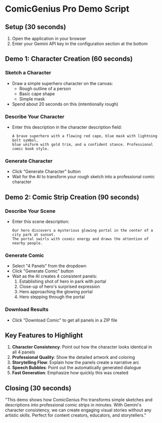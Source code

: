 # ComicGenius Pro Demo Script

## Setup (30 seconds)
1. Open the application in your browser
2. Enter your Gemini API key in the configuration section at the bottom

## Demo 1: Character Creation (60 seconds)

### Sketch a Character
- Draw a simple superhero character on the canvas:
  - Rough outline of a person
  - Basic cape shape
  - Simple mask
- Spend about 20 seconds on this (intentionally rough)

### Describe Your Character
- Enter this description in the character description field:
  ```
  A brave superhero with a flowing red cape, blue mask with lightning bolt symbol, 
  blue uniform with gold trim, and a confident stance. Professional comic book style.
  ```

### Generate Character
- Click "Generate Character" button
- Wait for the AI to transform your rough sketch into a professional comic character

## Demo 2: Comic Strip Creation (90 seconds)

### Describe Your Scene
- Enter this scene description:
  ```
  Our hero discovers a mysterious glowing portal in the center of a city park at sunset. 
  The portal swirls with cosmic energy and draws the attention of nearby people.
  ```

### Generate Comic
- Select "4 Panels" from the dropdown
- Click "Generate Comic" button
- Wait as the AI creates 4 consistent panels:
  1. Establishing shot of hero in park with portal
  2. Close-up of hero's surprised expression
  3. Hero approaching the glowing portal
  4. Hero stepping through the portal

### Download Results
- Click "Download Comic" to get all panels in a ZIP file

## Key Features to Highlight

1. **Character Consistency**: Point out how the character looks identical in all 4 panels
2. **Professional Quality**: Show the detailed artwork and coloring
3. **Storytelling Flow**: Explain how the panels create a narrative arc
4. **Speech Bubbles**: Point out the automatically generated dialogue
5. **Fast Generation**: Emphasize how quickly this was created

## Closing (30 seconds)
"This demo shows how ComicGenius Pro transforms simple sketches and descriptions into professional comic strips in minutes. With Gemini's character consistency, we can create engaging visual stories without any artistic skills. Perfect for content creators, educators, and storytellers."